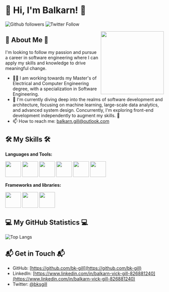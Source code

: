 # 👋 Hi, I'm Balkarn! 👋

![Github followers](https://img.shields.io/github/followers/YourGithubUsername?label=Follow&style=social) ![Twitter Follow](https://img.shields.io/twitter/follow/bksgill?style=social)

<img align='right' src='https://media.giphy.com/media/iIqmM5tTjmpOB9mpbn/giphy.gif' width='200"'>


## 🚀 About Me 🚀

I'm looking to follow my passion and pursue a career in software engineering where I can apply my skills and knowledge to drive meaningful change. 

- 👨‍🎓 I am working towards my Master's of Electrical and Computer Engineering degree, with a specialization in Software Engineering.
- 🌱 I'm currently diving deep into the realms of software development and architecture, focusing on machine learning, large-scale data analytics, and advanced system design. Concurrently, I'm exploring front-end development independently to augment my skills. 🚀
- 📫 How to reach me: balkarn.gill@outlook.com

## 🛠️ My Skills 🛠️

**Languages and Tools:**

<code><img height="50" src="https://www.vectorlogo.zone/logos/java/java-ar21.svg"></code>
<code><img height="50" src="https://www.vectorlogo.zone/logos/python/python-ar21.svg"></code>
<code><img height="50" src="https://www.vectorlogo.zone/logos/javascript/javascript-ar21.svg"></code>
<code><img height="50" src="https://www.vectorlogo.zone/logos/typescriptlang/typescriptlang-ar21.svg"></code>
<code><img height="50" src="https://www.vectorlogo.zone/logos/nodejs/nodejs-ar21.svg"></code>
<code><img height="50" src="https://www.vectorlogo.zone/logos/git-scm/git-scm-ar21.svg"></code>


**Frameworks and libraries:**

<code><img height="50" src="https://www.vectorlogo.zone/logos/tailwindcss/tailwindcss-ar21.svg"></code>
<code><img height="50" src="https://www.vectorlogo.zone/logos/reactjs/reactjs-ar21.svg"></code>
<code><img height="50" src="https://www.vectorlogo.zone/logos/numpy/numpy-ar21.svg"></code>


## 💻 My GitHub Statistics 💻

![Top Langs](https://github-readme-stats.vercel.app/api/top-langs/?username=bk-gill&theme=tokyonight)

## 📬 Get in Touch 📬

- GitHub: [https://github.com/bk-gill](https://github.com/bk-gill)
- LinkedIn: [https://www.linkedin.com/in/balkarn-vick-gill-826881240](https://www.linkedin.com/in/balkarn-vick-gill-826881240)
- Twitter: [@bksgill](https://twitter.com/bksgill)

